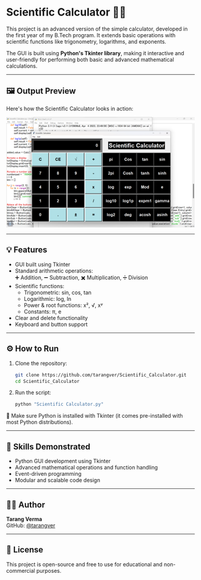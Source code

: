 # Scientific Calculator 🧠🧮

This project is an advanced version of the simple calculator, developed in the first year of my B.Tech program. It extends basic operations with scientific functions like trigonometry, logarithms, and exponents.

The GUI is built using **Python's Tkinter library**, making it interactive and user-friendly for performing both basic and advanced mathematical calculations.

---

## 🖼️ Output Preview

Here's how the Scientific Calculator looks in action:

![Calculator UI](https://github.com/tarangver/Scientific_Calculator/blob/main/SciCalculator.png)

---

## 💡 Features

- GUI built using Tkinter  
- Standard arithmetic operations:  
  ➕ Addition, ➖ Subtraction, ✖️ Multiplication, ➗ Division  
- Scientific functions:
  - Trigonometric: sin, cos, tan
  - Logarithmic: log, ln
  - Power & root functions: x², √, xʸ
  - Constants: π, e  
- Clear and delete functionality  
- Keyboard and button support

---


## ⚙️ How to Run

1. Clone the repository:
   ```bash
   git clone https://github.com/tarangver/Scientific_Calculator.git
   cd Scientific_Calculator
   ```

2. Run the script:
   ```bash
   python "Scientific Calculator.py"
   ```

📌 Make sure Python is installed with Tkinter (it comes pre-installed with most Python distributions).

---

## 🧠 Skills Demonstrated

- Python GUI development using Tkinter  
- Advanced mathematical operations and function handling  
- Event-driven programming  
- Modular and scalable code design

---

## 🙋‍♂️ Author

**Tarang Verma**  
GitHub: [@tarangver](https://github.com/tarangver)

---

## 📄 License

This project is open-source and free to use for educational and non-commercial purposes.
